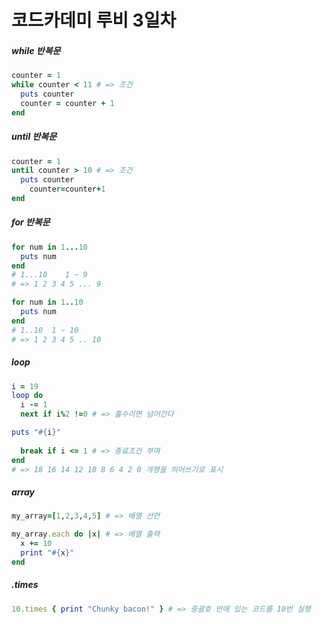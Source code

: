 # 코드카데미 루비 3일차



##### while 반복문

```ruby
counter = 1
while counter < 11 # => 조건
  puts counter
  counter = counter + 1
end
```



##### until 반복문

```ruby
counter = 1
until counter > 10 # => 조건
  puts counter
    counter=counter+1
end
```



##### for 반복문

```ruby
for num in 1...10
  puts num
end
# 1...10    1 ~ 9 
# => 1 2 3 4 5 ... 9

for num in 1..10
  puts num
end
# 1..10  1 ~ 10
# => 1 2 3 4 5 .. 10
```



##### loop 

```ruby
i = 19
loop do
  i -= 1
  next if i%2 !=0 # => 홀수이면 넘어간다

puts "#{i}"
  
  break if i <= 1 # => 종료조건 부여
end
# => 18 16 14 12 10 8 6 4 2 0 개행을 띄어쓰기로 표시
```



##### array

```ruby
my_array=[1,2,3,4,5] # => 배열 선언

my_array.each do |x| # => 배열 출력
  x += 10
  print "#{x}"
end
```



##### .times

```ruby
10.times { print "Chunky bacon!" } # => 중괄호 안에 있는 코드를 10번 실행
```



